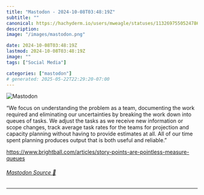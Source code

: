 ```yaml
---
title: "Mastodon - 2024-10-08T03:48:19Z"
subtitle: ""
canonical: https://hachyderm.io/users/mweagle/statuses/113269755052478602
description:
image: "/images/mastodon.png"

date: 2024-10-08T03:48:19Z
lastmod: 2024-10-08T03:48:19Z
image: ""
tags: ["Social Media"]

categories: ["mastodon"]
# generated: 2025-05-22T22:29:20-07:00
---
```

![Mastodon](/images/mastodon.png)

<p>“We focus on understanding the problem as a team, documenting the work required and eliminating our uncertainties by breaking the work down into queues of tasks. We adjust the tasks as we receive new information or scope changes, track average task rates for the teams for projection and capacity planning without having to provide estimates at all. All of our time spent planning produces output that is both useful and reliable.”</p><p><a href="https://www.brightball.com/articles/story-points-are-pointless-measure-queues" target="_blank" rel="nofollow noopener noreferrer" translate="no"><span class="invisible">https://www.</span><span class="ellipsis">brightball.com/articles/story-</span><span class="invisible">points-are-pointless-measure-queues</span></a></p>


###### [Mastodon Source 🐘](https://hachyderm.io/@mweagle/113269755052478602)

___
